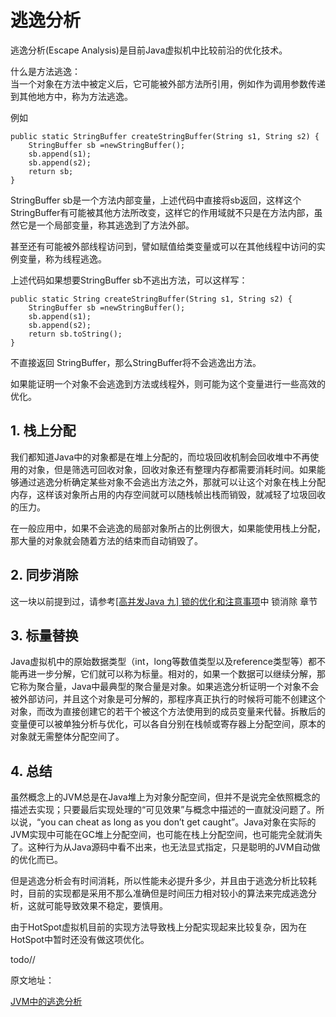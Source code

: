 # 逃逸分析

逃逸分析\(Escape Analysis\)是目前Java虚拟机中比较前沿的优化技术。

什么是方法逃逸：  
当一个对象在方法中被定义后，它可能被外部方法所引用，例如作为调用参数传递到其他地方中，称为方法逃逸。

例如

```text
public static StringBuffer createStringBuffer(String s1, String s2) {
    StringBuffer sb =newStringBuffer();
    sb.append(s1);
    sb.append(s2);
    return sb;
}
```

StringBuffer sb是一个方法内部变量，上述代码中直接将sb返回，这样这个StringBuffer有可能被其他方法所改变，这样它的作用域就不只是在方法内部，虽然它是一个局部变量，称其逃逸到了方法外部。

甚至还有可能被外部线程访问到，譬如赋值给类变量或可以在其他线程中访问的实例变量，称为线程逃逸。

上述代码如果想要StringBuffer sb不逃出方法，可以这样写：

```text
public static String createStringBuffer(String s1, String s2) {
    StringBuffer sb =newStringBuffer();
    sb.append(s1);
    sb.append(s2);
    return sb.toString();
}
```

不直接返回 StringBuffer，那么StringBuffer将不会逃逸出方法。

如果能证明一个对象不会逃逸到方法或线程外，则可能为这个变量进行一些高效的优化。

## 1. 栈上分配

我们都知道Java中的对象都是在堆上分配的，而垃圾回收机制会回收堆中不再使用的对象，但是筛选可回收对象，回收对象还有整理内存都需要消耗时间。如果能够通过逃逸分析确定某些对象不会逃出方法之外，那就可以让这个对象在栈上分配内存，这样该对象所占用的内存空间就可以随栈帧出栈而销毁，就减轻了垃圾回收的压力。

在一般应用中，如果不会逃逸的局部对象所占的比例很大，如果能使用栈上分配，那大量的对象就会随着方法的结束而自动销毁了。

## 2. 同步消除

这一块以前提到过，请参考[\[高并发Java 九\] 锁的优化和注意事项](http://my.oschina.net/hosee/blog/615865)中 锁消除 章节

## 3. 标量替换

Java虚拟机中的原始数据类型（int，long等数值类型以及reference类型等）都不能再进一步分解，它们就可以称为标量。相对的，如果一个数据可以继续分解，那它称为聚合量，Java中最典型的聚合量是对象。如果逃逸分析证明一个对象不会被外部访问，并且这个对象是可分解的，那程序真正执行的时候将可能不创建这个对象，而改为直接创建它的若干个被这个方法使用到的成员变量来代替。拆散后的变量便可以被单独分析与优化，可以各自分别在栈帧或寄存器上分配空间，原本的对象就无需整体分配空间了。

## 4. 总结

虽然概念上的JVM总是在Java堆上为对象分配空间，但并不是说完全依照概念的描述去实现；只要最后实现处理的“可见效果”与概念中描述的一直就没问题了。所以说，“you can cheat as long as you don’t get caught”。Java对象在实际的JVM实现中可能在GC堆上分配空间，也可能在栈上分配空间，也可能完全就消失了。这种行为从Java源码中看不出来，也无法显式指定，只是聪明的JVM自动做的优化而已。

但是逃逸分析会有时间消耗，所以性能未必提升多少，并且由于逃逸分析比较耗时，目前的实现都是采用不那么准确但是时间压力相对较小的算法来完成逃逸分析，这就可能导致效果不稳定，要慎用。

由于HotSpot虚拟机目前的实现方法导致栈上分配实现起来比较复杂，因为在HotSpot中暂时还没有做这项优化。

todo//

原文地址：

[JVM中的逃逸分析](http://www.importnew.com/23150.html)

